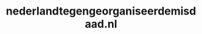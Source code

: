 ---
layout: post
title:  "nederlandtegengeorganiseerdemisdaad.nl"
internal_url:  "/data/nederlandtegengeorganiseerdemisdaad.nl.html"
categories: dutchgov
---